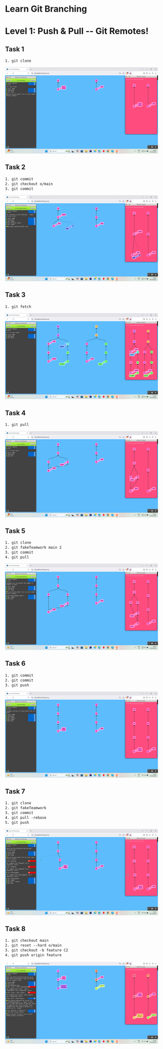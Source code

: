 # Learn Git Branching

# Level 1: Push & Pull -- Git Remotes!

## Task 1

```
1. git clone
```

![alt text](1.png)


## Task 2
```
1. git commit
2. git checkout o/main
3. git commit
```

![alt text](2.png)


## Task 3
```
1. git fetch
```

![alt text](3.png)

## Task 4
```
1. git pull
```

![alt text](4.png)

## Task 5
```
1. git clone
2. git fakeTeamwork main 2
3. git commit
4. git pull
```

![alt text](5.png)

## Task 6
```
1. git commit
2. git commit
3. git push
```

![alt text](6.png)

## Task 7
```
1. git clone
2. git fakeTeamwork
3. git commit
4. git pull -rebase
5. git push
```
![alt text](7.png)

## Task 8
```
1. git checkout main
2. git reset --hard o/main
3. git checkout -b feature C2
4. git push origin feature
```

![alt text](8.png)
